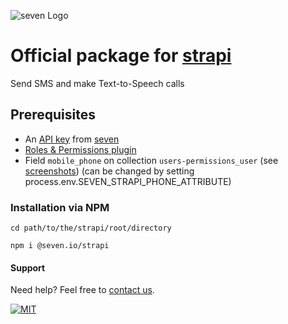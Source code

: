 ![](https://www.seven.io/wp-content/uploads/Logo.svg "seven Logo")

# Official package for [strapi](https://strapi.io/)

Send SMS and make Text-to-Speech calls

## Prerequisites
- An [API key](https://help.seven.io/en/api-key-access) from [seven](https://www.seven.io)
- [Roles & Permissions plugin](https://strapi.io/documentation/developer-docs/latest/development/plugins/users-permissions.html)
- Field `mobile_phone` on collection `users-permissions_user` (see [screenshots](/._screenshots)) (can be changed by setting process.env.SEVEN_STRAPI_PHONE_ATTRIBUTE)

### Installation via NPM

`cd path/to/the/strapi/root/directory`

`npm i @seven.io/strapi`

#### Support

Need help? Feel free to [contact us](https://www.seven.io/en/company/contact/).

[![MIT](https://img.shields.io/badge/License-MIT-teal.svg)](LICENSE)
